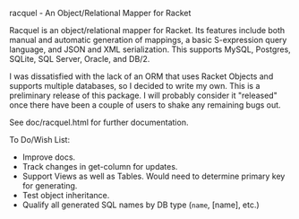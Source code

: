 racquel - An Object/Relational Mapper for Racket


Racquel is an object/relational mapper for Racket. Its features include both manual and automatic generation of 
mappings, a basic S-expression query language, and JSON and XML serialization. This supports MySQL, Postgres, SQLite, SQL Server, 
Oracle, and DB/2.

I was dissatisfied with the lack of an ORM that uses Racket Objects and supports multiple databases, so I
decided to write my own. This is a preliminary release of this package. I will probably consider it "released" once there have 
been a couple of users to shake any remaining bugs out.

See doc/racquel.html for further documentation.

To Do/Wish List:
   * Improve docs.
   * Track changes in get-column for updates.
   * Support Views as well as Tables. Would need to determine primary key for generating.
   * Test object inheritance.
   * Qualify all generated SQL names by DB type (`name`, [name], etc.)
